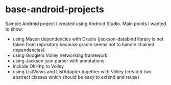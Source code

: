 base-android-projects
=====================

Sample Android project I created using Android Studio. Main points I wanted to show:
- using Maven dependencies with Gradle (jackson-databind library is not taken from repository because gradle seems not to handle chained dependencies)
- using Google's Volley networking framework
- using Jackson json parser with annotations
- include OkHttp to Volley
- using ListViews and ListAdapter together with Volley (created two abstract classes which should be easy to extend and reuse)
